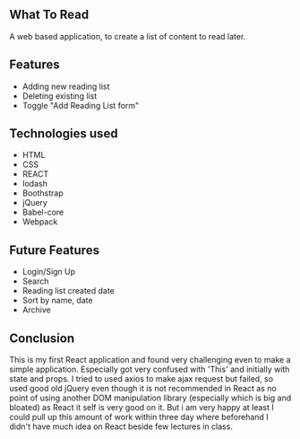 
## What To Read
A web based application, to create a list of content to read later.

## Features
  * Adding new reading list
  * Deleting existing list
  * Toggle "Add Reading List form"

## Technologies used
  * HTML
  * CSS
  * REACT
  * lodash
  * Boothstrap
  * jQuery
  * Babel-core
  * Webpack

## Future Features
  * Login/Sign Up
  * Search
  * Reading list created date
  * Sort by name, date
  * Archive

## Conclusion
This is my first React application and found very challenging even to make a simple application. Especially got very confused with 'This' and initially with state and props.
I tried to used axios to make ajax request but failed, so used good old jQuery even though it is not recommended in React as no point of using another DOM manipulation library (especially which is big and bloated) as React it self is very good on it.
But i am very happy at least I could pull up this amount of work within three day where beforehand I didn't have much idea on React beside few lectures in class.
